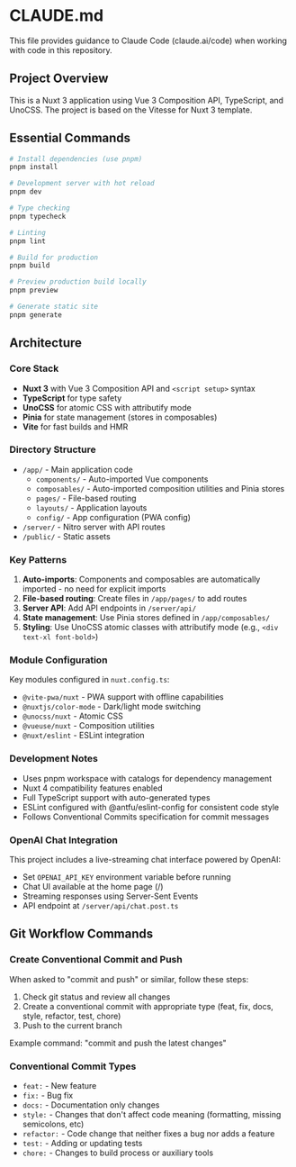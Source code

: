 # CLAUDE.md

This file provides guidance to Claude Code (claude.ai/code) when working with code in this repository.

## Project Overview

This is a Nuxt 3 application using Vue 3 Composition API, TypeScript, and UnoCSS. The project is based on the Vitesse for Nuxt 3 template.

## Essential Commands

```bash
# Install dependencies (use pnpm)
pnpm install

# Development server with hot reload
pnpm dev

# Type checking
pnpm typecheck

# Linting
pnpm lint

# Build for production
pnpm build

# Preview production build locally
pnpm preview

# Generate static site
pnpm generate
```

## Architecture

### Core Stack

- **Nuxt 3** with Vue 3 Composition API and `<script setup>` syntax
- **TypeScript** for type safety
- **UnoCSS** for atomic CSS with attributify mode
- **Pinia** for state management (stores in composables)
- **Vite** for fast builds and HMR

### Directory Structure

- `/app/` - Main application code
  - `components/` - Auto-imported Vue components
  - `composables/` - Auto-imported composition utilities and Pinia stores
  - `pages/` - File-based routing
  - `layouts/` - Application layouts
  - `config/` - App configuration (PWA config)
- `/server/` - Nitro server with API routes
- `/public/` - Static assets

### Key Patterns

1. **Auto-imports**: Components and composables are automatically imported - no need for explicit imports
2. **File-based routing**: Create files in `/app/pages/` to add routes
3. **Server API**: Add API endpoints in `/server/api/`
4. **State management**: Use Pinia stores defined in `/app/composables/`
5. **Styling**: Use UnoCSS atomic classes with attributify mode (e.g., `<div text-xl font-bold>`)

### Module Configuration

Key modules configured in `nuxt.config.ts`:

- `@vite-pwa/nuxt` - PWA support with offline capabilities
- `@nuxtjs/color-mode` - Dark/light mode switching
- `@unocss/nuxt` - Atomic CSS
- `@vueuse/nuxt` - Composition utilities
- `@nuxt/eslint` - ESLint integration

### Development Notes

- Uses pnpm workspace with catalogs for dependency management
- Nuxt 4 compatibility features enabled
- Full TypeScript support with auto-generated types
- ESLint configured with @antfu/eslint-config for consistent code style
- Follows Conventional Commits specification for commit messages

### OpenAI Chat Integration

This project includes a live-streaming chat interface powered by OpenAI:

- Set `OPENAI_API_KEY` environment variable before running
- Chat UI available at the home page (/)
- Streaming responses using Server-Sent Events
- API endpoint at `/server/api/chat.post.ts`

## Git Workflow Commands

### Create Conventional Commit and Push

When asked to "commit and push" or similar, follow these steps:

1. Check git status and review all changes
2. Create a conventional commit with appropriate type (feat, fix, docs, style, refactor, test, chore)
3. Push to the current branch

Example command: "commit and push the latest changes"

### Conventional Commit Types

- `feat:` - New feature
- `fix:` - Bug fix
- `docs:` - Documentation only changes
- `style:` - Changes that don't affect code meaning (formatting, missing semicolons, etc)
- `refactor:` - Code change that neither fixes a bug nor adds a feature
- `test:` - Adding or updating tests
- `chore:` - Changes to build process or auxiliary tools
